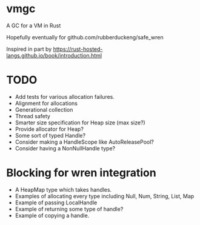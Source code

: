 # vmgc
 A GC for a VM in Rust

Hopefully eventually for github.com/rubberduckeng/safe_wren

Inspired in part by https://rust-hosted-langs.github.io/book/introduction.html

# TODO
* Add tests for various allocation failures.
* Alignment for allocations
* Generational collection
* Thread safety
* Smarter size specification for Heap size (max size?)
* Provide allocator for Heap?
* Some sort of typed Handle?
* Consider making a HandleScope like AutoReleasePool?
* Consider having a NonNullHandle type?

# Blocking for wren integration
* A HeapMap type which takes handles.
* Examples of allocating every type including Null, Num, String, List, Map
* Example of passing LocalHandle
* Example of returning some type of handle?
* Example of copying a handle.


